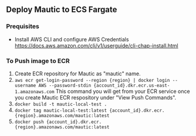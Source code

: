 ## Deploy Mautic to ECS Fargate 

### Prequisites 
- Install AWS CLI and configure AWS Credentials https://docs.aws.amazon.com/cli/v1/userguide/cli-chap-install.html

### To Push image to ECR 
1. Create ECR repository for Mautic as "mautic" name. 
2. `aws ecr get-login-password --region {region} | docker login --username AWS --password-stdin {account_id}.dkr.ecr.us-east-1.amazonaws.com` This command you will get from your ECR service once you create Mautic ECR respository under "View Push Commands". 
3. `docker build -t mautic-local-test .    `
4. `docker tag mautic-local-test:latest {account_id}.dkr.ecr.{region}.amazonaws.com/mautic:latest `
5. `docker push {account_id}.dkr.ecr.{region}.amazonaws.com/mautic:latest`